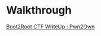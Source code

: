 # Walkthrough

[Boot2Root CTF WriteUp : Pwn2Own ](https://sf4ult.github.io/2023/02/12/post2/pwn2own/)
